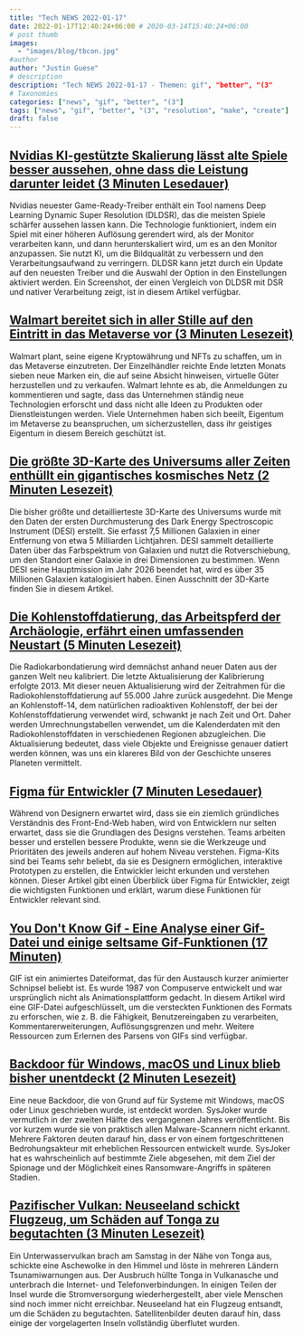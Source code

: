 ```yaml
---
title: "Tech NEWS 2022-01-17"
date: 2022-01-17T12:40:24+06:00 # 2020-03-14T15:40:24+06:00
# post thumb
images:
  - "images/blog/tbcon.jpg"
#author
author: "Justin Guese"
# description
description: "Tech NEWS 2022-01-17 - Themen: gif", "better", "(3"
# Taxonomies
categories: ["news", "gif", "better", "(3"]
tags: ["news", "gif", "better", "(3", "resolution", "make", "create"]
draft: false
---
```


## [Nvidias KI-gestützte Skalierung lässt alte Spiele besser aussehen, ohne dass die Leistung darunter leidet (3 Minuten Lesedauer)](https://www.theverge.com/2022/1/14/22884124/nvidia-deep-learning-dynamic-super-resolution-game-ready-driver-ai-upscaling)

 Nvidias neuester Game-Ready-Treiber enthält ein Tool namens Deep Learning Dynamic Super Resolution (DLDSR), das die meisten Spiele schärfer aussehen lassen kann. Die Technologie funktioniert, indem ein Spiel mit einer höheren Auflösung gerendert wird, als der Monitor verarbeiten kann, und dann herunterskaliert wird, um es an den Monitor anzupassen. Sie nutzt KI, um die Bildqualität zu verbessern und den Verarbeitungsaufwand zu verringern. DLDSR kann jetzt durch ein Update auf den neuesten Treiber und die Auswahl der Option in den Einstellungen aktiviert werden. Ein Screenshot, der einen Vergleich von DLDSR mit DSR und nativer Verarbeitung zeigt, ist in diesem Artikel verfügbar.

## [Walmart bereitet sich in aller Stille auf den Eintritt in das Metaverse vor (3 Minuten Lesezeit)](https://www.cnbc.com/2022/01/16/walmart-is-quietly-preparing-to-enter-the-metaverse.html)

 Walmart plant, seine eigene Kryptowährung und NFTs zu schaffen, um in das Metaverse einzutreten. Der Einzelhändler reichte Ende letzten Monats sieben neue Marken ein, die auf seine Absicht hinweisen, virtuelle Güter herzustellen und zu verkaufen. Walmart lehnte es ab, die Anmeldungen zu kommentieren und sagte, dass das Unternehmen ständig neue Technologien erforscht und dass nicht alle Ideen zu Produkten oder Dienstleistungen werden. Viele Unternehmen haben sich beeilt, Eigentum im Metaverse zu beanspruchen, um sicherzustellen, dass ihr geistiges Eigentum in diesem Bereich geschützt ist.

## [Die größte 3D-Karte des Universums aller Zeiten enthüllt ein gigantisches kosmisches Netz (2 Minuten Lesezeit)](https://newatlas.com/space/desi-largest-3d-map-universe-cosmic-web/)

 Die bisher größte und detaillierteste 3D-Karte des Universums wurde mit den Daten der ersten Durchmusterung des Dark Energy Spectroscopic Instrument (DESI) erstellt. Sie erfasst 7,5 Millionen Galaxien in einer Entfernung von etwa 5 Milliarden Lichtjahren. DESI sammelt detaillierte Daten über das Farbspektrum von Galaxien und nutzt die Rotverschiebung, um den Standort einer Galaxie in drei Dimensionen zu bestimmen. Wenn DESI seine Hauptmission im Jahr 2026 beendet hat, wird es über 35 Millionen Galaxien katalogisiert haben. Einen Ausschnitt der 3D-Karte finden Sie in diesem Artikel.

## [Die Kohlenstoffdatierung, das Arbeitspferd der Archäologie, erfährt einen umfassenden Neustart (5 Minuten Lesezeit)](https://www.nature.com/articles/d41586-020-01499-y)

 Die Radiokarbondatierung wird demnächst anhand neuer Daten aus der ganzen Welt neu kalibriert. Die letzte Aktualisierung der Kalibrierung erfolgte 2013. Mit dieser neuen Aktualisierung wird der Zeitrahmen für die Radiokohlenstoffdatierung auf 55.000 Jahre zurück ausgedehnt. Die Menge an Kohlenstoff-14, dem natürlichen radioaktiven Kohlenstoff, der bei der Kohlenstoffdatierung verwendet wird, schwankt je nach Zeit und Ort. Daher werden Umrechnungstabellen verwendet, um die Kalenderdaten mit den Radiokohlenstoffdaten in verschiedenen Regionen abzugleichen. Die Aktualisierung bedeutet, dass viele Objekte und Ereignisse genauer datiert werden können, was uns ein klareres Bild von der Geschichte unseres Planeten vermittelt.

## [Figma für Entwickler (7 Minuten Lesedauer)](https://dev.to/kathryngrayson/figma-for-developers-6op)

 Während von Designern erwartet wird, dass sie ein ziemlich gründliches Verständnis des Front-End-Web haben, wird von Entwicklern nur selten erwartet, dass sie die Grundlagen des Designs verstehen. Teams arbeiten besser und erstellen bessere Produkte, wenn sie die Werkzeuge und Prioritäten des jeweils anderen auf hohem Niveau verstehen. Figma-Kits sind bei Teams sehr beliebt, da sie es Designern ermöglichen, interaktive Prototypen zu erstellen, die Entwickler leicht erkunden und verstehen können. Dieser Artikel gibt einen Überblick über Figma für Entwickler, zeigt die wichtigsten Funktionen und erklärt, warum diese Funktionen für Entwickler relevant sind.

## [You Don't Know Gif - Eine Analyse einer Gif-Datei und einige seltsame Gif-Funktionen (17 Minuten)](https://blog.darrien.dev/posts/you-dont-know-gif/)

 GIF ist ein animiertes Dateiformat, das für den Austausch kurzer animierter Schnipsel beliebt ist. Es wurde 1987 von Compuserve entwickelt und war ursprünglich nicht als Animationsplattform gedacht. In diesem Artikel wird eine GIF-Datei aufgeschlüsselt, um die versteckten Funktionen des Formats zu erforschen, wie z. B. die Fähigkeit, Benutzereingaben zu verarbeiten, Kommentarerweiterungen, Auflösungsgrenzen und mehr. Weitere Ressourcen zum Erlernen des Parsens von GIFs sind verfügbar.

## [Backdoor für Windows, macOS und Linux blieb bisher unentdeckt (2 Minuten Lesezeit)](https://arstechnica.com/information-technology/2022/01/backdoor-for-windows-macos-and-linux-went-undetected-until-now/)

 Eine neue Backdoor, die von Grund auf für Systeme mit Windows, macOS oder Linux geschrieben wurde, ist entdeckt worden. SysJoker wurde vermutlich in der zweiten Hälfte des vergangenen Jahres veröffentlicht. Bis vor kurzem wurde sie von praktisch allen Malware-Scannern nicht erkannt. Mehrere Faktoren deuten darauf hin, dass er von einem fortgeschrittenen Bedrohungsakteur mit erheblichen Ressourcen entwickelt wurde. SysJoker hat es wahrscheinlich auf bestimmte Ziele abgesehen, mit dem Ziel der Spionage und der Möglichkeit eines Ransomware-Angriffs in späteren Stadien.

## [Pazifischer Vulkan: Neuseeland schickt Flugzeug, um Schäden auf Tonga zu begutachten (3 Minuten Lesezeit)](https://www.bbc.com/news/world-asia-60009944)

 Ein Unterwasservulkan brach am Samstag in der Nähe von Tonga aus, schickte eine Aschewolke in den Himmel und löste in mehreren Ländern Tsunamiwarnungen aus. Der Ausbruch hüllte Tonga in Vulkanasche und unterbrach die Internet- und Telefonverbindungen. In einigen Teilen der Insel wurde die Stromversorgung wiederhergestellt, aber viele Menschen sind noch immer nicht erreichbar. Neuseeland hat ein Flugzeug entsandt, um die Schäden zu begutachten. Satellitenbilder deuten darauf hin, dass einige der vorgelagerten Inseln vollständig überflutet wurden.

